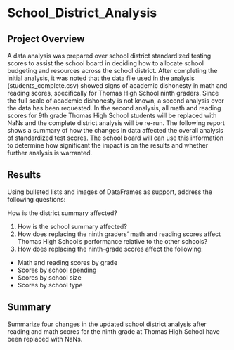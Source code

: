 # School_District_Analysis

## Project Overview

A data analysis was prepared over school district standardized testing scores to assist the school board in deciding how to allocate school budgeting and resources across the school district. After completing the initial analysis, it was noted that the data file used in the analysis (students_complete.csv) showed signs of academic dishonesty in math and reading scores, specifically for Thomas High School ninth graders. Since the full scale of academic dishonesty is not known, a second analysis over the data has been requested. In the second analysis, all math and reading scores for 9th grade Thomas High School students will be replaced with NaNs and the complete district analysis will be re-run. The following report shows a summary of how the changes in data affected the overall analysis of standardized test scores. The school board will can use this information to determine how significant the impact is on the results and whether further analysis is warranted. 

## Results
Using bulleted lists and images of DataFrames as support, address the following questions:

How is the district summary affected?
1. How is the school summary affected?
2. How does replacing the ninth graders’ math and reading scores affect Thomas High School’s performance relative to the other schools?
3. How does replacing the ninth-grade scores affect the following:
  - Math and reading scores by grade
  - Scores by school spending
  - Scores by school size
  - Scores by school type

## Summary
Summarize four changes in the updated school district analysis after reading and math scores for the ninth grade at Thomas High School have been replaced with NaNs.

